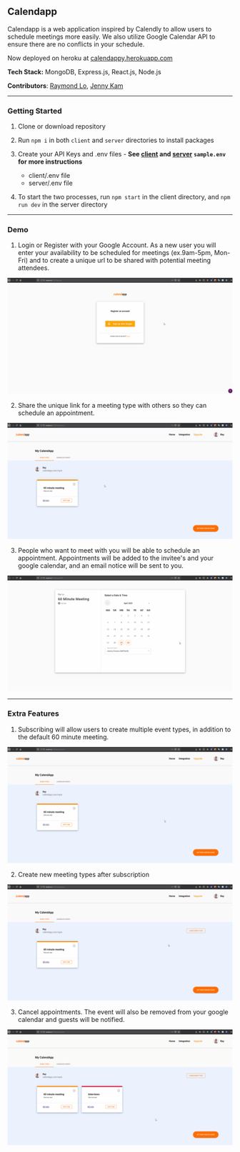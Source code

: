## Calendapp

Calendapp is a web application inspired by Calendly to allow users to schedule meetings more easily. We also utilize Google Calendar API to ensure there are no conflicts in your schedule.

Now deployed on heroku at [calendappy.herokuapp.com](https://calendappy.herokuapp.com)

**Tech Stack:** MongoDB, Express.js, React.js, Node.js

**Contributors**: [Raymond Lo](https://github.com/rayy-lo), [Jenny Kam](https://github.com/jk-me)

---

### Getting Started

1. Clone or download repository

2. Run `npm i` in both `client` and `server` directories to install packages

3. Create your API Keys and .env files - **See [client](https://github.com/hatchways/team-carbonara/blob/dev/client/sample.env) and [server](https://github.com/hatchways/team-carbonara/blob/dev/sample.env) `sample.env` for more instructions**
   - client/.env file
   - server/.env file
4. To start the two processes, run `npm start` in the client directory, and `npm run dev` in the server directory

---

### Demo

1. Login or Register with your Google Account. As a new user you will enter your availability to be scheduled for meetings (ex.9am-5pm, Mon-Fri) and to create a unique url to be shared with potential meeting attendees.

![Login Demo](client/public/gifs/register.gif)

2. Share the unique link for a meeting type with others so they can schedule an appointment.

![Open Calendar URL](client/public/gifs/calendarURL.gif)

3. People who want to meet with you will be able to schedule an appointment. Appointments will be added to the invitee's and your google calendar, and an email notice will be sent to you.

![Schedule appointment](client/public/gifs/scheduleAppt.gif)

---

### Extra Features

1. Subscribing will allow users to create multiple event types, in addition to the default 60 minute meeting.

![Subscription](client/public/gifs/subscribe.gif)

2. Create new meeting types after subscription

![Create new meetings](client/public/gifs/createEvents.gif)

3. Cancel appointments. The event will also be removed from your google calendar and guests will be notified.

![Cancel Appointments](client/public/gifs/cancel.gif)

